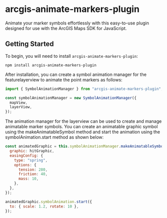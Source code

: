 # arcgis-animate-markers-plugin

Animate your marker symbols effortlessly with this easy-to-use plugin designed for use with the ArcGIS Maps SDK for JavaScript.

## Getting Started

To begin, you will need to install `arcgis-animate-markers-plugin`:

```console
npm install arcgis-animate-markers-plugin
```

After installation, you can create a symbol animation manager for the featurelayerview to animate the point markers as follows:

```js
import { SymbolAnimationManager } from "arcgis-animate-markers-plugin";

const symbolAnimationManager = new SymbolAnimationManager({
  mapView,
  layerView,
});
```

The animation manager for the layerview can be used to create and manage animatable marker symbols. You can create an animatable graphic symbol using the makeAnimatableSymbol method and start the animation using the symbolAnimation.start method as shown below:

```js
const animatedGraphic = this.symbolAnimationManager.makeAnimatableSymbol({
  graphic: hitGraphic,
  easingConfig: {
    type: "spring",
    options: {
      tension: 280,
      friction: 40,
      mass: 10,
    },
  },
});

animatedGraphic.symbolAnimation.start({
  to: { scale: 1.2, rotate: 10 },
});
```
